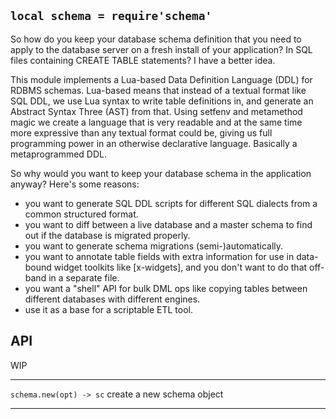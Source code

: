 
## `local schema = require'schema'`

So how do you keep your database schema definition that you need to apply
to the database server on a fresh install of your application? In SQL files
containing CREATE TABLE statements? I have a better idea.

This module implements a Lua-based Data Definition Language (DDL) for RDBMS
schemas. Lua-based means that instead of a textual format like SQL DDL,
we use Lua syntax to write table definitions in, and generate an Abstract
Syntax Three (AST) from that. Using setfenv and metamethod magic we create
a language that is very readable and at the same time more expressive than
any textual format could be, giving us full programming power in an otherwise
declarative language. Basically a metaprogrammed DDL.

So why would you want to keep your database schema in the application anyway?
Here's some reasons:

* you want to generate SQL DDL scripts for different SQL dialects
from a common structured format.
* you want to diff between a live database and a master schema to find out 
if the database is migrated properly.
* you want to generate schema migrations (semi-)automatically.
* you want to annotate table fields with extra information for use in
data-bound widget toolkits like [x-widgets], and you don't want to do that
off-band in a separate file.
* you want a "shell" API for bulk DML ops like copying tables between 
different databases with different engines.
* use it as a base for a scriptable ETL tool.

## API

<warn>WIP</warn>

--------------------------------- -------------------------------------------
`schema.new(opt) -> sc`           create a new schema object
--------------------------------- -------------------------------------------
